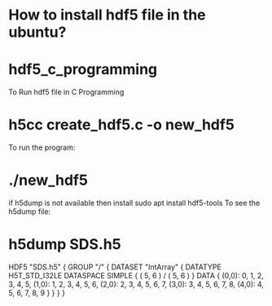 # How to install hdf5 file in the ubuntu?
# hdf5_c_programming
To Run hdf5 file in C Programming 

# h5cc  create_hdf5.c -o new_hdf5

To run the program: 

# ./new_hdf5
if h5dump is not available then install sudo apt install hdf5-tools
To see the h5dump file: 

# h5dump SDS.h5
HDF5 "SDS.h5" {
GROUP "/" {
   DATASET "IntArray" {
      DATATYPE  H5T_STD_I32LE
      DATASPACE  SIMPLE { ( 5, 6 ) / ( 5, 6 ) }
      DATA {
      (0,0): 0, 1, 2, 3, 4, 5,
      (1,0): 1, 2, 3, 4, 5, 6,
      (2,0): 2, 3, 4, 5, 6, 7,
      (3,0): 3, 4, 5, 6, 7, 8,
      (4,0): 4, 5, 6, 7, 8, 9
      }
   }
}
}
